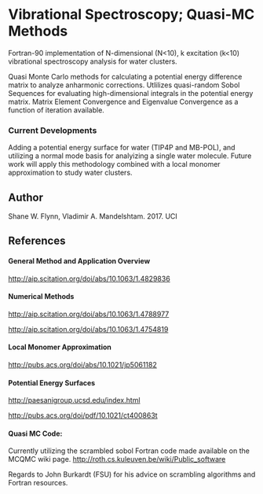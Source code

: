 # Vibrational Spectroscopy; Quasi-MC Methods
Fortran-90 implementation of N-dimensional (N<10), k excitation (k<10) vibrational spectroscopy analysis for water clusters.

Quasi Monte Carlo methods for calculating a potential energy difference matrix to analyze anharmonic corrections. 
Utlilizes quasi-random Sobol Sequences for evaluating high-dimensional integrals in the potential energy matrix.
Matrix Element Convergence and Eigenvalue Convergence as a function of iteration available. 

### Current Developments
Adding a potential energy surface for water (TIP4P and MB-POL), and utilizing a normal mode basis for analyizing a single water molecule.
Future work will apply this methodology combined with a local monomer approximation to study water clusters. 

## Author
Shane W. Flynn, Vladimir A. Mandelshtam. 2017. UCI

## References
#### General Method and Application Overview
http://aip.scitation.org/doi/abs/10.1063/1.4829836 

#### Numerical Methods
http://aip.scitation.org/doi/abs/10.1063/1.4788977

http://aip.scitation.org/doi/abs/10.1063/1.4754819

#### Local Monomer Approximation
http://pubs.acs.org/doi/abs/10.1021/jp5061182

#### Potential Energy Surfaces
http://paesanigroup.ucsd.edu/index.html

http://pubs.acs.org/doi/pdf/10.1021/ct400863t

#### Quasi MC Code:
Currently utilizing the scrambled sobol Fortran code made available on the MCQMC wiki page.
http://roth.cs.kuleuven.be/wiki/Public_software

Regards to John Burkardt (FSU) for his advice on scrambling algorithms and Fortran resources. 
